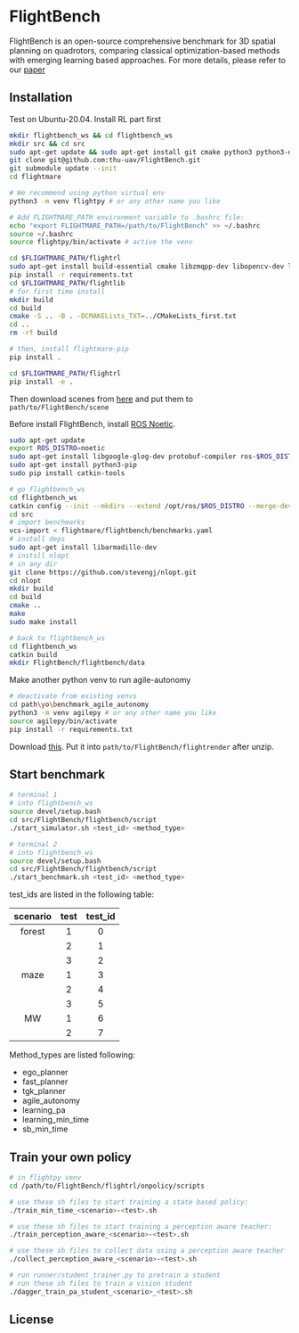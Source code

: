 # FlightBench

FlightBench is an open-source comprehensive benchmark for 3D spatial planning on quadrotors, comparing classical optimization-based methods with emerging learning based approaches. For more details, please refer to our [paper](https://)

## Installation
Test on Ubuntu-20.04.
Install RL part first
```bash
mkdir flightbench_ws && cd flightbench_ws
mkdir src && cd src
sudo apt-get update && sudo apt-get install git cmake python3 python3-dev python3-venv python3-rosbag
git clone git@github.com:thu-uav/FlightBench.git
git submodule update --init
cd flightmare

# We recommend using python virtual env
python3 -m venv flightpy # or any other name you like

# Add FLIGHTMARE_PATH environment variable to .bashrc file:
echo "export FLIGHTMARE_PATH=/path/to/FlightBench" >> ~/.bashrc
source ~/.bashrc
source flightpy/bin/activate # active the venv

cd $FLIGHTMARE_PATH/flightrl
sudo apt-get install build-essential cmake libzmqpp-dev libopencv-dev libeigen3-dev
pip install -r requirements.txt
cd $FLIGHTMARE_PATH/flightlib
# for first time install
mkdir build
cd build
cmake -S .. -B . -DCMAKELists_TXT=../CMakeLists_first.txt
cd ..
rm -rf build

# then, install flightmare-pip
pip install .

cd $FLIGHTMARE_PATH/flightrl
pip install -e .
```
Then download scenes from [here]() and put them to `path/to/FlightBench/scene`

Before install FlightBench, install [ROS Noetic](https://wiki.ros.org/noetic/Installation).
```bash
sudo apt-get update
export ROS_DISTRO=noetic
sudo apt-get install libgoogle-glog-dev protobuf-compiler ros-$ROS_DISTRO-octomap-msgs ros-$ROS_DISTRO-octomap-ros ros-$ROS_DISTRO-joy python3-vcstool ros-$ROS_DISTRO-mavros
sudo apt-get install python3-pip
sudo pip install catkin-tools

# go flightbench_ws 
cd flightbench_ws
catkin config --init --mkdirs --extend /opt/ros/$ROS_DISTRO --merge-devel --cmake-args -DCMAKE_BUILD_TYPE=Release
cd src
# import benchmarks
vcs-import < flightmare/flightbench/benchmarks.yaml
# install deps
sudo apt-get install libarmadillo-dev
# instsll nlopt
# in any dir
git clone https://github.com/stevengj/nlopt.git
cd nlopt
mkdir build
cd build
cmake ..
make
sudo make install

# back to flightbench_ws
cd flightbench_ws
catkin build
mkdir FlightBench/flightbench/data
```

Make another python venv to run agile-autonomy
```bash
# deactivate from existing venvs
cd path\yo\benchmark_agile_autonomy
python3 -m venv agilepy # or any other name you like
source agilepy/bin/activate
pip install -r requirements.txt
```
Download [this](). Put it into `path/to/FlightBench/flightrender` after unzip.

## Start benchmark
```bash
# terminal 1
# into flightbench_ws
source devel/setup.bash
cd src/FlightBench/flightbench/script
./start_simulator.sh <test_id> <method_type>

# terminal 2
# into flightbench_ws
source devel/setup.bash
cd src/FlightBench/flightbench/script
./start_benchmark.sh <test_id> <method_type>
```
test_ids are listed in the following table:

| **scenario** | **test** | **test_id** |
|:------------:|:--------:|:-----------:|
| forest       | 1        | 0           |
|              | 2        | 1           |
|              | 3        | 2           |
| maze         | 1        | 3           |
|              | 2        | 4           |
|              | 3        | 5           |
| MW           | 1        | 6           |
|              | 2        | 7           |

Method_types are listed following:
- ego_planner
- fast_planner
- tgk_planner
- agile_autonomy
- learning_pa
- learning_min_time
- sb_min_time

## Train your own policy
```bash
# in flightpy venv
cd /path/to/FlightBench/flightrl/onpolicy/scripts

# use these sh files to start training a state based policy:
./train_min_time_<scenario>-<test>.sh

# use these sh files to start training a perception aware teacher:
./train_perception_aware_<scenario>-<test>.sh

# use these sh files to collect data using a perception aware teacher
./collect_perception_aware_<scenario>-<test>.sh

# run runner/student_trainer.py to pretrain a student
# run these sh files to train a vision student
./dagger_train_pa_student_<scenario>_<test>.sh
```

## License
